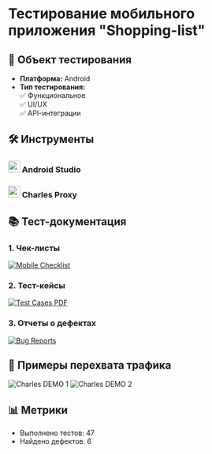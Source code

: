 # Тестирование мобильного приложения "Shopping-list"

## 📱 Объект тестирования
- **Платформа:** Android
- **Тип тестирования:**  
  ✅ Функциональное  
  ✅ UI/UX  
  ✅ API-интеграции  

## 🛠 Инструменты
### <img src="https://img.icons8.com/color/48/android-studio--v3.png" width="24"> Android Studio
### <img src="https://upload.wikimedia.org/wikipedia/commons/thumb/5/5b/Charles_proxy_icon.png/240px-Charles_proxy_icon.png" width="24"> Charles Proxy


## 📚 Тест-документация
### 1. Чек-листы
[![Mobile Checklist](https://img.shields.io/badge/Чек--лист-Google_Sheets-green)](https://docs.google.com/spreadsheets/d/1yDzE1GQVAuVGjCyhbcoF9n8LRMDrJrrV7YYrO_zbcnw/edit?usp=drive_link)  

### 2. Тест-кейсы  
[![Test Cases PDF](https://img.shields.io/badge/Тест--кейсы-PDF-blue)](https://drive.google.com/file/d/19MRQHbU3vHyhojFVJSTiROEUiwk2qp9i/view?usp=drive_link)  

### 3. Отчеты о дефектах  
[![Bug Reports](https://img.shields.io/badge/Баг--репорты-Google_Drive-red)](https://drive.google.com/drive/folders/1iTTWw8OGXosr59n1EwgcaRPLqF9raxU_?usp=drive_link)  

## 🔎 Примеры перехвата трафика
![Charles DEMO 1](https://drive.google.com/file/d/1U_7ohEaHyGBOwmtTtiXJb-L1R0FIp5ZS/view?usp=sharing)
![Charles DEMO 2](https://drive.google.com/file/d/1_lKQ31gAlgwAvFVexnzHqbTyCoxs_r1l/view?usp=sharing)

## 📊 Метрики
- Выполнено тестов: 47  
- Найдено дефектов: 6  
